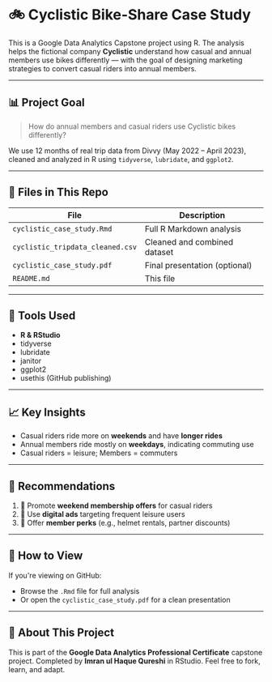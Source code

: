 # 🚲 Cyclistic Bike-Share Case Study

This is a Google Data Analytics Capstone project using R. The analysis helps the fictional company **Cyclistic** understand how casual and annual members use bikes differently — with the goal of designing marketing strategies to convert casual riders into annual members.

---

## 📊 Project Goal

> How do annual members and casual riders use Cyclistic bikes differently?

We use 12 months of real trip data from Divvy (May 2022 – April 2023), cleaned and analyzed in R using `tidyverse`, `lubridate`, and `ggplot2`.

---

## 📁 Files in This Repo

| File | Description |
|------|-------------|
| `cyclistic_case_study.Rmd` | Full R Markdown analysis |
| `cyclistic_tripdata_cleaned.csv` | Cleaned and combined dataset |
| `cyclistic_case_study.pdf` | Final presentation (optional) |
| `README.md` | This file |

---

## 🧪 Tools Used

- **R & RStudio**
- tidyverse
- lubridate
- janitor
- ggplot2
- usethis (GitHub publishing)

---

## 📈 Key Insights

- Casual riders ride more on **weekends** and have **longer rides**
- Annual members ride mostly on **weekdays**, indicating commuting use
- Casual riders = leisure; Members = commuters

---

## 📌 Recommendations

1. 🎯 Promote **weekend membership offers** for casual riders  
2. 📱 Use **digital ads** targeting frequent leisure users  
3. 🎁 Offer **member perks** (e.g., helmet rentals, partner discounts)

---

## 🔗 How to View

If you're viewing on GitHub:
- Browse the `.Rmd` file for full analysis
- Or open the `cyclistic_case_study.pdf` for a clean presentation

---

## 🧠 About This Project

This is part of the **Google Data Analytics Professional Certificate** capstone project. Completed by **Imran ul Haque Qureshi** in RStudio. Feel free to fork, learn, and adapt.

